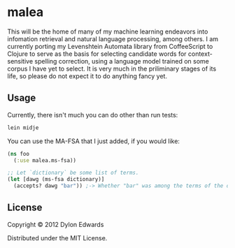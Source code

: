 # malea

This will be the home of many of my machine learning endeavors into infomation
retrieval and natural language processing, among others.  I am currently porting
my Levenshtein Automata library from CoffeeScript to Clojure to serve as the
basis for selecting candidate words for context-sensitive spelling correction,
using a language model trained on some corpus I have yet to select.  It is very
much in the priliminary stages of its life, so please do not expect it to do
anything fancy yet.

## Usage

Currently, there isn't much you can do other than run tests:

```sh
lein midje
```

You can use the MA-FSA that I just added, if you would like:
```clojure
(ns foo
  (:use malea.ms-fsa))

;; Let `dictionary` be some list of terms.
(let [dawg (ms-fsa dictionary)]
  (accepts? dawg "bar")) ;-> Whether "bar" was among the terms of the dictionary
```

## License

Copyright © 2012 Dylon Edwards

Distributed under the MIT License.
